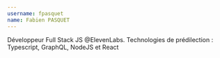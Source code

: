 ```yaml
---
username: fpasquet
name: Fabien PASQUET
---
```

Développeur Full Stack JS @ElevenLabs. Technologies de prédilection : Typescript, GraphQL, NodeJS et React
